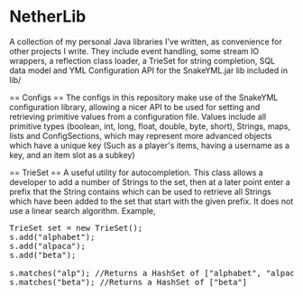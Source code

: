 NetherLib
=========

A collection of my personal Java libraries I've written, as convenience for other projects I write. They include event handling, some stream IO wrappers, a reflection class loader, a TrieSet for string completion, SQL data model and YML Configuration API for the SnakeYML.jar lib included in lib/

== Configs ==
The configs in this repository make use of the SnakeYML configuration library, allowing a nicer API to be used for setting and retrieving primitive values from a configuration file. Values include all primitive types (boolean, int, long, float, double, byte, short), Strings, maps, lists and ConfigSections, which may represent more advanced objects which have a unique key (Such as a player's items, having a username as a key, and an item slot as a subkey)

== TrieSet ==
A useful utility for autocompletion. This class allows a developer to add a number of Strings to the set, then at a later point enter a prefix that the String contains which can be used to retrieve all Strings which have been added to the set that start with the given prefix. It does not use a linear search algorithm. Example,
<pre>
TrieSet set = new TrieSet();
s.add("alphabet");
s.add("alpaca");
s.add("beta");

s.matches("alp"); //Returns a HashSet<String> of ["alphabet", "alpaca"]
s.matches("beta"); //Returns a HashSet<String> of ["beta"]
</pre>

